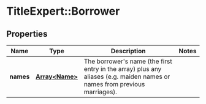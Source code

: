 # TitleExpert::Borrower

## Properties
Name | Type | Description | Notes
------------ | ------------- | ------------- | -------------
**names** | [**Array&lt;Name&gt;**](Name.md) | The borrower&#39;s name (the first entry in the array) plus any aliases (e.g. maiden names or names from previous marriages). | 


